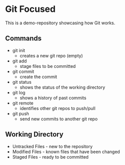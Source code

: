 # Git Focused

This is a demo-repository showcasing how Git works.

## Commands
- git init
  - creates a new git repo (empty)
- git add
  - stage files to be committed
- git commit
  - create the commit
- git status
  - shows the status of the working directory
- git log
  - shows a history of past commits
- git remote
  - identifies other git repos to push/pull
- git push
  - send new commits to another git repo

## Working Directory

- Untracked Files - new to the repository
- Modified Files - known files that have been changed
- Staged Files - ready to be committed
